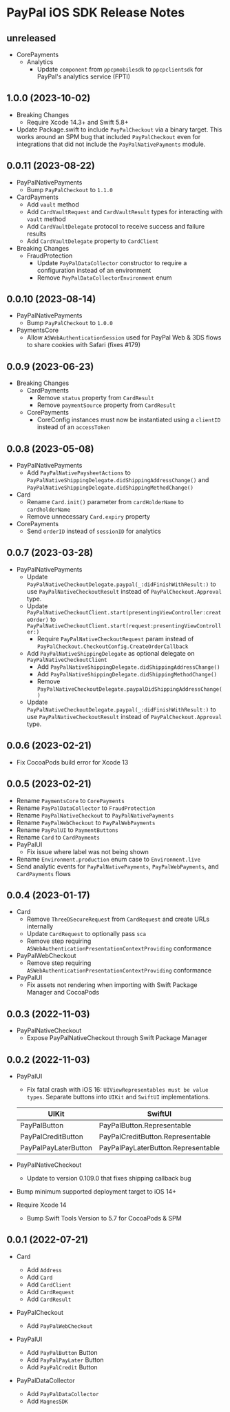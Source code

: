 
# PayPal iOS SDK Release Notes

## unreleased
* CorePayments
  * Analytics
    * Update `component` from `ppcpmobilesdk` to `ppcpclientsdk` for PayPal's analytics service (FPTI)

## 1.0.0 (2023-10-02)
* Breaking Changes
  * Require Xcode 14.3+ and Swift 5.8+
* Update Package.swift to include `PayPalCheckout` via a binary target. This works around an SPM bug that included `PayPalCheckout` even for integrations that did not include the `PayPalNativePayments` module.

## 0.0.11 (2023-08-22)
* PayPalNativePayments
  * Bump `PayPalCheckout` to `1.1.0`
* CardPayments
  * Add `vault` method 
  * Add `CardVaultRequest` and `CardVaultResult` types for interacting with `vault` method
  * Add `CardVaultDelegate` protocol to receive success and failure results
  * Add `CardVaultDelegate` property to `CardClient`
* Breaking Changes
  * FraudProtection
    * Update `PayPalDataCollector` constructor to require a configuration instead of an environment
    * Remove `PayPalDataCollectorEnvironment` enum

## 0.0.10 (2023-08-14)
* PayPalNativePayments
  * Bump `PayPalCheckout` to `1.0.0`
* PaymentsCore
  * Allow `ASWebAuthenticationSession` used for PayPal Web & 3DS flows to share cookies with Safari (fixes #179)
  
## 0.0.9 (2023-06-23)
* Breaking Changes
  * CardPayments
    * Remove `status` property from `CardResult`
    * Remove `paymentSource` property from `CardResult`
  * CorePayments
    * CoreConfig instances must now be instantiated using a `clientID` instead of an `accessToken`

## 0.0.8 (2023-05-08)
* PayPalNativePayments
  * Add `PayPalNativePaysheetActions` to `PayPalNativeShippingDelegate.didShippingAddressChange()` and `PayPalNativeShippingDelegate.didShippingMethodChange()`
* Card
  * Rename `Card.init()` parameter from `cardHolderName` to `cardholderName`
  * Remove unnecessary `Card.expiry` property
* CorePayments
  * Send `orderID` instead of `sessionID` for analytics

## 0.0.7 (2023-03-28)
* PayPalNativePayments
  * Update `PayPalNativeCheckoutDelegate.paypal(_:didFinishWithResult:)` to use `PayPalNativeCheckoutResult` instead of `PayPalCheckout.Approval` type.
  * Update `PayPalNativeCheckoutClient.start(presentingViewController:createOrder)` to `PayPalNativeCheckoutClient.start(request:presentingViewController:)`
    * Require `PayPalNativeCheckoutRequest` param instead of `PayPalCheckout.CheckoutConfig.CreateOrderCallback`
  * Add `PayPalNativeShippingDelegate` as optional delegate on `PayPalNativeCheckoutClient`
    * Add `PayPalNativeShippingDelegate.didShippingAddressChange()`
    * Add `PayPalNativeShippingDelegate.didShippingMethodChange()`
    * Remove `PayPalNativeCheckoutDelegate.paypalDidShippingAddressChange()`
  * Update `PayPalNativeCheckoutDelegate.paypal(_:didFinishWithResult:)` to use `PayPalNativeCheckoutResult` instead of `PayPalCheckout.Approval` type.

## 0.0.6 (2023-02-21)
* Fix CocoaPods build error for Xcode 13

## 0.0.5 (2023-02-21)
* Rename `PaymentsCore` to `CorePayments`
* Rename `PayPalDataCollector` to `FraudProtection`
* Rename `PayPalNativeCheckout` to `PayPalNativePayments`
* Rename `PayPalWebCheckout` to `PayPalWebPayments`
* Rename `PayPalUI` to `PaymentButtons`
* Rename `Card` to `CardPayments`
* PayPalUI
    * Fix issue where label was not being shown
* Rename `Environment.production` enum case to `Environment.live`
* Send analytic events for `PayPalNativePayments`, `PayPalWebPayments`, and `CardPayments` flows

## 0.0.4 (2023-01-17)
* Card
  * Remove `ThreeDSecureRequest` from `CardRequest` and create URLs internally 
  * Update `CardRequest` to optionally pass `sca`
  * Remove step requiring `ASWebAuthenticationPresentationContextProviding` conformance
* PayPalWebCheckout
  * Remove step requiring `ASWebAuthenticationPresentationContextProviding` conformance
* PayPalUI
  * Fix assets not rendering when importing with Swift Package Manager and CocoaPods

## 0.0.3 (2022-11-03)
* PayPalNativeCheckout
    * Expose PayPalNativeCheckout through Swift Package Manager

## 0.0.2 (2022-11-03)
* PayPalUI
    * Fix fatal crash with iOS 16: `UIViewRepresentables must be value types`. Separate buttons into `UIKit` and `SwiftUI` implementations.
    
    | UIKit      | SwiftUI |
    | ----------- | ----------- |
    | PayPalButton      | PayPalButton.Representable       |
    | PayPalCreditButton   | PayPalCreditButton.Representable        |
    | PayPalPayLaterButton   | PayPalPayLaterButton.Representable        |
    
* PayPalNativeCheckout
    * Update to version 0.109.0 that fixes shipping callback bug
* Bump minimum supported deployment target to iOS 14+
* Require Xcode 14
    * Bump Swift Tools Version to 5.7 for CocoaPods & SPM

## 0.0.1 (2022-07-21)

* Card
  * Add `Address`
  * Add `Card`
  * Add `CardClient`
  * Add `CardRequest`
  * Add `CardResult`
  
* PayPalCheckout
  * Add `PayPalWebCheckout`
  
* PayPalUI
  * Add `PayPalButton` Button
  * Add `PayPalPayLater` Button
  * Add `PayPalCredit` Button

* PayPalDataCollector
  * Add `PayPalDataCollector`
  * Add `MagnesSDK`
